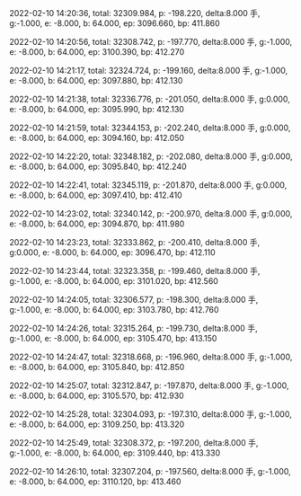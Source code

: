 2022-02-10 14:20:36, total: 32309.984, p: -198.220, delta:8.000 手, g:-1.000, e: -8.000, b: 64.000, ep: 3096.660, bp: 411.860

2022-02-10 14:20:56, total: 32308.742, p: -197.770, delta:8.000 手, g:-1.000, e: -8.000, b: 64.000, ep: 3100.390, bp: 412.270

2022-02-10 14:21:17, total: 32324.724, p: -199.160, delta:8.000 手, g:-1.000, e: -8.000, b: 64.000, ep: 3097.880, bp: 412.130

2022-02-10 14:21:38, total: 32336.776, p: -201.050, delta:8.000 手, g:0.000, e: -8.000, b: 64.000, ep: 3095.990, bp: 412.130

2022-02-10 14:21:59, total: 32344.153, p: -202.240, delta:8.000 手, g:0.000, e: -8.000, b: 64.000, ep: 3094.160, bp: 412.050

2022-02-10 14:22:20, total: 32348.182, p: -202.080, delta:8.000 手, g:0.000, e: -8.000, b: 64.000, ep: 3095.840, bp: 412.240

2022-02-10 14:22:41, total: 32345.119, p: -201.870, delta:8.000 手, g:0.000, e: -8.000, b: 64.000, ep: 3097.410, bp: 412.410

2022-02-10 14:23:02, total: 32340.142, p: -200.970, delta:8.000 手, g:0.000, e: -8.000, b: 64.000, ep: 3094.870, bp: 411.980

2022-02-10 14:23:23, total: 32333.862, p: -200.410, delta:8.000 手, g:0.000, e: -8.000, b: 64.000, ep: 3096.470, bp: 412.110

2022-02-10 14:23:44, total: 32323.358, p: -199.460, delta:8.000 手, g:-1.000, e: -8.000, b: 64.000, ep: 3101.020, bp: 412.560

2022-02-10 14:24:05, total: 32306.577, p: -198.300, delta:8.000 手, g:-1.000, e: -8.000, b: 64.000, ep: 3103.780, bp: 412.760

2022-02-10 14:24:26, total: 32315.264, p: -199.730, delta:8.000 手, g:-1.000, e: -8.000, b: 64.000, ep: 3105.470, bp: 413.150

2022-02-10 14:24:47, total: 32318.668, p: -196.960, delta:8.000 手, g:-1.000, e: -8.000, b: 64.000, ep: 3105.840, bp: 412.850

2022-02-10 14:25:07, total: 32312.847, p: -197.870, delta:8.000 手, g:-1.000, e: -8.000, b: 64.000, ep: 3105.570, bp: 412.930

2022-02-10 14:25:28, total: 32304.093, p: -197.310, delta:8.000 手, g:-1.000, e: -8.000, b: 64.000, ep: 3109.250, bp: 413.320

2022-02-10 14:25:49, total: 32308.372, p: -197.200, delta:8.000 手, g:-1.000, e: -8.000, b: 64.000, ep: 3109.440, bp: 413.330

2022-02-10 14:26:10, total: 32307.204, p: -197.560, delta:8.000 手, g:-1.000, e: -8.000, b: 64.000, ep: 3110.120, bp: 413.460